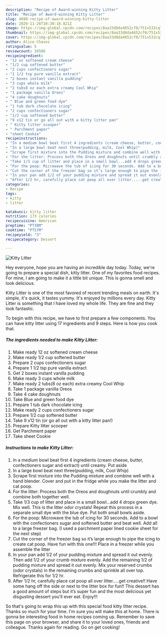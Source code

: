 ```yaml
---
description: "Recipe of Award-winning Kitty Litter"
title: "Recipe of Award-winning Kitty Litter"
slug: 4690-recipe-of-award-winning-kitty-litter
date: 2020-11-26T10:30:18.821Z
image: https://img-global.cpcdn.com/recipes/8aa33d8da4652cf0/751x532cq70/kitty-litter-recipe-main-photo.jpg
thumbnail: https://img-global.cpcdn.com/recipes/8aa33d8da4652cf0/751x532cq70/kitty-litter-recipe-main-photo.jpg
cover: https://img-global.cpcdn.com/recipes/8aa33d8da4652cf0/751x532cq70/kitty-litter-recipe-main-photo.jpg
author: Alice Chavez
ratingvalue: 5
reviewcount: 26586
recipeingredient:
- "12 oz softened cream cheese"
- "1/2 cup softened butter"
- "2 cups confectioners sugar"
- "1 1/2 tsp pure vanilla extract"
- "2 boxes instant vanilla pudding"
- "3 cups whole milk"
- "2 tubs8 oz each extra creamy Cool Whip"
- "1 package vanilla Oreos"
- "4 cake doughnuts"
- " Blue and green food dye"
- "1 tub dark chocolate icing"
- "2 cups confectioners sugar"
- "1/2 cup softened butter"
- "9 x12 tin or go all out with a kitty litter pan"
- " Kitty litter scooper"
- " Parchment paper"
- "sheet Cookie"
recipeinstructions:
- "In a medium bowl beat first 4 ingredients (cream cheese, butter, confectioners sugar and extract) until creamy. Put aside"
- "In a large bowl beat next three(pudding, milk, Cool Whip)"
- "Scrape first mixture into the Pudding mixture and combine well with a hand blender. Cover and put in the fridge while you make the litter and cat poop."
- "For the litter: Process both the Oreos and doughnuts until crumbly and combine both together well."
- "Take 1/3 cup of litter and place in a small bowl...add 4 drops green dye. Mix well. This is the litter odor crystals! Repeat this process in a separate small dye with the blue dye. Put both small bowls aside."
- "For the poop: Microwave the tub of icing for 30 seconds. Add to a bowl with the confectioners sugar and softened butter and beat well. Add all to a large freezer bag. (I used a parchment paper lined cookie sheet for the next step)"
- "Cut the corner of the freezer bag so it’s large enough to pipe the icing to create cat poop. Have fun with this one!!! Place in a freezer while you assemble the litter"
- "In your pan add 1/2 of your pudding mixture and spread it out evenly. Then add 1/2 of your crumb mixture evenly. Add the remaining 1/2 of pudding mixture and spread it out evenly. Mix your reserved crumbs (odor crystals) in the remaining crumbs and sprinkle all over top. Refrigerate this for 1/2 hr."
- "After 1/2 hr, carefully place cat poop all over litter.....get creative!! Have some hang off the side or next to the litter box for fun!! This dessert has a good amount of steps but it’s super fun and the most delicious yet disgusting dessert you’ll ever eat. Enjoy!!!"
categories:
- Recipe
tags:
- kitty
- litter

katakunci: kitty litter 
nutrition: 173 calories
recipecuisine: American
preptime: "PT38M"
cooktime: "PT57M"
recipeyield: "3"
recipecategory: Dessert

---
```



![Kitty Litter](https://img-global.cpcdn.com/recipes/8aa33d8da4652cf0/751x532cq70/kitty-litter-recipe-main-photo.jpg)

Hey everyone, hope you are having an incredible day today. Today, we're going to prepare a special dish, kitty litter. One of my favorites food recipes. For mine, I am going to make it a little bit unique. This is gonna smell and look delicious.

Kitty Litter is one of the most favored of recent trending meals on earth. It's simple, it's quick, it tastes yummy. It's enjoyed by millions every day. Kitty Litter is something that I have loved my whole life. They are fine and they look fantastic.




To begin with this recipe, we have to first prepare a few components. You can have kitty litter using 17 ingredients and 9 steps. Here is how you cook that.

<!--inarticleads1-->

##### The ingredients needed to make Kitty Litter:

1. Make ready 12 oz softened cream cheese
1. Make ready 1/2 cup softened butter
1. Prepare 2 cups confectioners sugar
1. Prepare 1 1/2 tsp pure vanilla extract
1. Get 2 boxes instant vanilla pudding
1. Make ready 3 cups whole milk
1. Make ready 2 tubs(8 oz each) extra creamy Cool Whip
1. Take 1 package vanilla Oreos
1. Take 4 cake doughnuts
1. Take  Blue and green food dye
1. Prepare 1 tub dark chocolate icing
1. Make ready 2 cups confectioners sugar
1. Prepare 1/2 cup softened butter
1. Take 9 x12 tin (or go all out with a kitty litter pan!)
1. Prepare  Kitty litter scooper
1. Get  Parchment paper
1. Take sheet Cookie




<!--inarticleads2-->

##### Instructions to make Kitty Litter:

1. In a medium bowl beat first 4 ingredients (cream cheese, butter, confectioners sugar and extract) until creamy. Put aside
1. In a large bowl beat next three(pudding, milk, Cool Whip)
1. Scrape first mixture into the Pudding mixture and combine well with a hand blender. Cover and put in the fridge while you make the litter and cat poop.
1. For the litter: Process both the Oreos and doughnuts until crumbly and combine both together well.
1. Take 1/3 cup of litter and place in a small bowl...add 4 drops green dye. Mix well. This is the litter odor crystals! Repeat this process in a separate small dye with the blue dye. Put both small bowls aside.
1. For the poop: Microwave the tub of icing for 30 seconds. Add to a bowl with the confectioners sugar and softened butter and beat well. Add all to a large freezer bag. (I used a parchment paper lined cookie sheet for the next step)
1. Cut the corner of the freezer bag so it’s large enough to pipe the icing to create cat poop. Have fun with this one!!! Place in a freezer while you assemble the litter
1. In your pan add 1/2 of your pudding mixture and spread it out evenly. Then add 1/2 of your crumb mixture evenly. Add the remaining 1/2 of pudding mixture and spread it out evenly. Mix your reserved crumbs (odor crystals) in the remaining crumbs and sprinkle all over top. Refrigerate this for 1/2 hr.
1. After 1/2 hr, carefully place cat poop all over litter.....get creative!! Have some hang off the side or next to the litter box for fun!! This dessert has a good amount of steps but it’s super fun and the most delicious yet disgusting dessert you’ll ever eat. Enjoy!!!




So that's going to wrap this up with this special food kitty litter recipe. Thanks so much for your time. I'm sure you will make this at home. There is gonna be interesting food in home recipes coming up. Remember to save this page on your browser, and share it to your loved ones, friends and colleague. Thanks again for reading. Go on get cooking!

